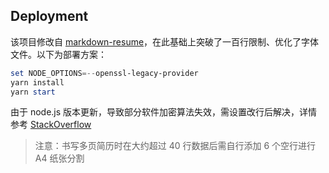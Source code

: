 ## Deployment

该项目修改自 [markdown-resume](https://github.com/mdnice/markdown-resume/)，在此基础上突破了一百行限制、优化了字体文件。以下为部署方案：

```powershell
set NODE_OPTIONS=--openssl-legacy-provider
yarn install
yarn start
```

由于 node.js 版本更新，导致部分软件加密算法失效，需设置改行后解决，详情参考 [StackOverflow](https://stackoverflow.com/questions/74726224/opensslerrorstack-error03000086digital-envelope-routinesinitialization-e)

> 注意：书写多页简历时在大约超过 40 行数据后需自行添加 6 个空行进行 A4 纸张分割